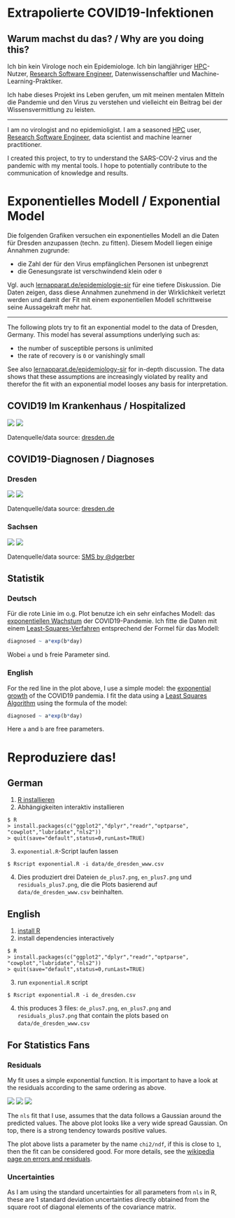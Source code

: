 # Extrapolierte COVID19-Infektionen

## Warum machst du das? / Why are you doing this?

Ich bin kein Virologe noch ein Epidemiologe. Ich bin langjähriger [HPC](https://de.wikipedia.org/wiki/Supercomputer)-Nutzer, [Research Software Engineer](https://en.wikipedia.org/wiki/Research_software_engineering), Datenwissenschaftler und Machine-Learning-Praktiker.

Ich habe dieses Projekt ins Leben gerufen, um mit meinen mentalen Mitteln die Pandemie und den Virus zu verstehen und vielleicht ein Beitrag bei der Wissensvermittlung zu leisten.

---

I am no virologist and no epidemioligist. I am a seasoned [HPC](https://en.wikipedia.org/wiki/Supercomputer) user, [Research Software Engineer](https://en.wikipedia.org/wiki/Research_software_engineering), data scientist and machine learner practitioner. 

I created this project, to try to understand the SARS-COV-2 virus and the pandemic with my mental tools. I hope to potentially contribute to the communication of knowledge and results.

# Exponentielles Modell / Exponential Model

Die folgenden Grafiken versuchen ein exponentielles Modell an die Daten für Dresden anzupassen (techn. zu fitten). Diesem Modell liegen einige Annahmen zugrunde:

- die Zahl der für den Virus empfänglichen Personen ist unbegrenzt
- die Genesungsrate ist verschwindend klein oder `0`

Vgl. auch [lernapparat.de/epidemiologie-sir](http://lernapparat.de/epidemiologie-sir/) für eine tiefere Diskussion. Die Daten zeigen, dass diese Annahmen zunehmend in der Wirklichkeit verletzt werden und damit der Fit mit einem exponentiellen Modell schrittweise seine Aussagekraft mehr hat.

---

The following plots try to fit an exponential model to the data of Dresden, Germany. This model has several assumptions underlying such as:

- the number of susceptible persons is unlimited
- the rate of recovery is `0` or vanishingly small

See also [lernapparat.de/epidemiology-sir](http://lernapparat.de/epidemiology-sir/) for in-depth discussion. The data shows that these assumptions are increasingly violated by reality and therefor the fit with an exponential model looses any basis for interpretation.


## COVID19 Im Krankenhaus / Hospitalized

![](de_de_dresden_www_hospitalized.png)
![](en_de_dresden_www_hospitalized.png)

Datenquelle/data source: [dresden.de](https://www.dresden.de/de/leben/gesundheit/hygiene/infektionsschutz/corona.php)


## COVID19-Diagnosen / Diagnoses

### Dresden

![](de_de_dresden_www_diagnosed.png)
![](en_de_dresden_www_diagnosed.png)

Datenquelle/data source: [dresden.de](https://www.dresden.de/de/leben/gesundheit/hygiene/infektionsschutz/corona.php)


### Sachsen

![](de_de_sachsen_sms_diagnosed.png)
![](en_de_sachsen_sms_diagnosed.png)

Datenquelle/data source: [SMS by @dgerber](https://danielgerber.eu/2020/03/22/corona-zahlen-in-sachsen/)



## Statistik

### Deutsch

Für die rote Linie im o.g. Plot benutze ich ein sehr einfaches Modell: das [exponentiellen Wachstum](https://de.wikipedia.org/wiki/Exponentielles_Wachstum) der COVID19-Pandemie. Ich fitte die Daten mit einem [Least-Squares-Verfahren](https://de.wikipedia.org/wiki/Methode_der_kleinsten_Quadrate) entsprechend der Formel für das Modell:

``` r
diagnosed ~ a*exp(b*day)
```

Wobei `a` und `b` freie Parameter sind.

### English

For the red line in the plot above, I use a simple model: the [exponential growth](https://en.wikipedia.org/wiki/Exponential_growth) of the COVID19 pandemia. I fit the data using a [Least Squares Algorithm](https://en.wikipedia.org/wiki/Least_squares) using the formula of the model:

``` r
diagnosed ~ a*exp(b*day)
```

Here `a` and `b` are free parameters.

# Reproduziere das!

## German

1. [R installieren](https://www.r-project.org)
2. Abhängigkeiten interaktiv installieren

``` shell
$ R
> install.packages(c("ggplot2","dplyr","readr","optparse", "cowplot","lubridate","nls2"))
> quit(save="default",status=0,runLast=TRUE)
```

3. `exponential.R`-Script laufen lassen

``` shell
$ Rscript exponential.R -i data/de_dresden_www.csv
```

4. Dies produziert drei Dateien `de_plus7.png`, `en_plus7.png` und `residuals_plus7.png`, die die Plots basierend auf `data/de_dresden_www.csv` beinhalten.

## English

1. [install R](https://www.r-project.org)
2. install dependencies interactively

``` shell
$ R
> install.packages(c("ggplot2","dplyr","readr","optparse", "cowplot","lubridate","nls2"))
> quit(save="default",status=0,runLast=TRUE)
```

3. run `exponential.R` script

``` shell
$ Rscript exponential.R -i de_dresden.csv
```

4. this produces 3 files: `de_plus7.png`, `en_plus7.png` and `residuals_plus7.png` that contain the plots based on `data/de_dresden_www.csv`

## For Statistics Fans

### Residuals

My fit uses a simple exponential function. It is important to have a look at the residuals according to the same ordering as above.

![](residuals_de_dresden_www_hospitalized.png)
![](residuals_de_dresden_www_diagnosed.png)
![](residuals_de_sachsen_sms_diagnosed.png)

The `nls` fit that I use, assumes that the data follows a Gaussian around the predicted values. The above plot looks like a very wide spread Gaussian. On top, there is a strong tendency towards positive values.

The plot above lists a parameter by the name `chi2/ndf`, if this is close to `1`, then the fit can be considered good. For more details, see the [wikipedia page on errors and residuals](https://en.wikipedia.org/wiki/Errors_and_residuals).

### Uncertainties

As I am using the standard uncertainties for all parameters from `nls` in R, these are 1 standard deviation uncertainties directly obtained from the square root of diagonal elements of the covariance matrix.
